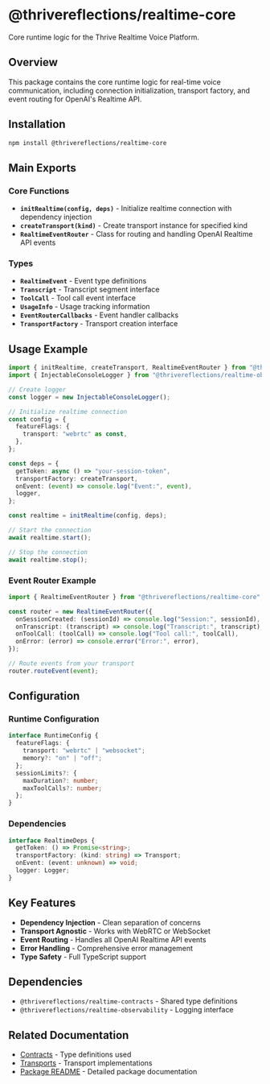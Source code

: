 # @thrivereflections/realtime-core

Core runtime logic for the Thrive Realtime Voice Platform.

## Overview

This package contains the core runtime logic for real-time voice communication, including connection initialization, transport factory, and event routing for OpenAI's Realtime API.

## Installation

```bash
npm install @thrivereflections/realtime-core
```

## Main Exports

### Core Functions

- **`initRealtime(config, deps)`** - Initialize realtime connection with dependency injection
- **`createTransport(kind)`** - Create transport instance for specified kind
- **`RealtimeEventRouter`** - Class for routing and handling OpenAI Realtime API events

### Types

- **`RealtimeEvent`** - Event type definitions
- **`Transcript`** - Transcript segment interface
- **`ToolCall`** - Tool call event interface
- **`UsageInfo`** - Usage tracking information
- **`EventRouterCallbacks`** - Event handler callbacks
- **`TransportFactory`** - Transport creation interface

## Usage Example

```typescript
import { initRealtime, createTransport, RealtimeEventRouter } from "@thrivereflections/realtime-core";
import { InjectableConsoleLogger } from "@thrivereflections/realtime-observability";

// Create logger
const logger = new InjectableConsoleLogger();

// Initialize realtime connection
const config = {
  featureFlags: {
    transport: "webrtc" as const,
  },
};

const deps = {
  getToken: async () => "your-session-token",
  transportFactory: createTransport,
  onEvent: (event) => console.log("Event:", event),
  logger,
};

const realtime = initRealtime(config, deps);

// Start the connection
await realtime.start();

// Stop the connection
await realtime.stop();
```

### Event Router Example

```typescript
import { RealtimeEventRouter } from "@thrivereflections/realtime-core";

const router = new RealtimeEventRouter({
  onSessionCreated: (sessionId) => console.log("Session:", sessionId),
  onTranscript: (transcript) => console.log("Transcript:", transcript),
  onToolCall: (toolCall) => console.log("Tool call:", toolCall),
  onError: (error) => console.error("Error:", error),
});

// Route events from your transport
router.routeEvent(event);
```

## Configuration

### Runtime Configuration

```typescript
interface RuntimeConfig {
  featureFlags: {
    transport: "webrtc" | "websocket";
    memory?: "on" | "off";
  };
  sessionLimits?: {
    maxDuration?: number;
    maxToolCalls?: number;
  };
}
```

### Dependencies

```typescript
interface RealtimeDeps {
  getToken: () => Promise<string>;
  transportFactory: (kind: string) => Transport;
  onEvent: (event: unknown) => void;
  logger: Logger;
}
```

## Key Features

- **Dependency Injection** - Clean separation of concerns
- **Transport Agnostic** - Works with WebRTC or WebSocket
- **Event Routing** - Handles all OpenAI Realtime API events
- **Error Handling** - Comprehensive error management
- **Type Safety** - Full TypeScript support

## Dependencies

- `@thrivereflections/realtime-contracts` - Shared type definitions
- `@thrivereflections/realtime-observability` - Logging interface

## Related Documentation

- [Contracts](./contracts.md) - Type definitions used
- [Transports](./transports.md) - Transport implementations
- [Package README](../../packages/core/README.md) - Detailed package documentation
